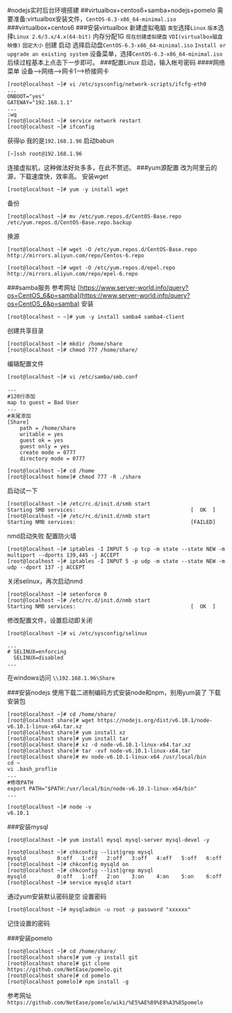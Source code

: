#nodejs实时后台环境搭建
##virtualbox+centos6+samba+nodejs+pomelo
需要准备:virtualbox安装文件，`CentOS-6.3-x86_64-minimal.iso`
###virtualbox+centos6
###安装virtualbox
新建虚拟电脑
`类型`选择`Linux`
`版本`选择`Linux 2.6/3.x/4.x(64-bit)`
内存分配1G
`现在创建虚拟硬盘`
`VDI(virtualbox磁盘映像)`
`固定大小`
创建
启动
选择启动盘`CentOS-6.3-x86_64-minimal.iso`
`Install or upgrade an existing system`
设备菜单，选择`CentOS-6.3-x86_64-minimal.iso`
后续过程基本上点击下一步即可。
###配置Linux
启动，输入帐号密码
####网络
菜单 设备-->网络-->网卡1-->桥接网卡
~~~
[root@localhost ~]# vi /etc/sysconfig/network-scripts/ifcfg-eth0
...
ONBOOT="yes"
GATEWAY="192.168.1.1"
...
:wq
[root@localhost ~]# service network restart
[root@localhost ~]# ifconfig
~~~
获得ip 我的是`192.168.1.96`
启动babun
~~~
[~]ssh root@192.168.1.96
~~~
连接虚拟机，这种做法好处多多，在此不赘述。
###yum源配置
改为阿里云的源，下载速度快，效率高。
安装wget
~~~
[root@localhost ~]# yum -y install wget
~~~
备份
~~~
[root@localhost ~]# mv /etc/yum.repos.d/CentOS-Base.repo /etc/yum.repos.d/CentOS-Base.repo.backup
~~~
换源
~~~
[root@localhost ~]# wget -O /etc/yum.repos.d/CentOS-Base.repo http://mirrors.aliyun.com/repo/Centos-6.repo
~~~
~~~
[root@localhost ~]# wget -O /etc/yum.repos.d/epel.repo http://mirrors.aliyun.com/repo/epel-6.repo
~~~

###samba服务
参考网址 
[https://www.server-world.info/query?os=CentOS_6&p=samba](https://www.server-world.info/query?os=CentOS_6&p=samba)
安装
~~~
[root@localhost ~ ~]# yum -y install samba4 samba4-client
~~~
创建共享目录
~~~
[root@localhost ~]# mkdir /home/share
[root@localhost ~]# chmod 777 /home/share/
~~~
编辑配置文件
~~~
[root@localhost ~]# vi /etc/samba/smb.conf
~~~
~~~
...
#120行添加
map to guest = Bad User
...
#末尾添加
[Share]
	path = /home/share
    writable = yes
    guest ok = yes
    guest only = yes
    create mode = 0777
    directory mode = 0777
~~~

~~~
[root@localhost ~]# cd /home
[root@localhost home]# chmod 777 -R ./share
~~~

启动试一下
~~~
[root@localhost ~]# /etc/rc.d/init.d/smb start
Starting SMB services:                                     [  OK  ]
[root@localhost ~]# /etc/rc.d/init.d/nmb start
Starting NMB services:                                     [FAILED]
~~~
nmd启动失败
配置防火墙
~~~
[root@localhost ~]# iptables -I INPUT 5 -p tcp -m state --state NEW -m multiport --dports 139,445 -j ACCEPT
[root@localhost ~]# iptables -I INPUT 5 -p udp -m state --state NEW -m udp --dport 137 -j ACCEPT
~~~
关闭selinux，再次启动nmd
~~~
[root@localhost ~]# setenforce 0
[root@localhost ~]# /etc/rc.d/init.d/nmb start
Starting NMB services:                                     [  OK  ]
~~~
修改配置文件，设置启动即关闭
~~~
[root@localhost ~]# vi /etc/sysconfig/selinux
~~~
~~~
...
# SELINUX=enforcing
  SELINUX=disabled
...
~~~
在windows访问
`\\192.168.1.96\Share`

###安装nodejs
使用下载二进制编码方式安装node和npm，别用yum装了
下载安装包
~~~
[root@localhost ~]# cd /home/share/
[root@localhost share]# wget https://nodejs.org/dist/v6.10.1/node-v6.10.1-linux-x64.tar.xz
[root@localhost share]# yum install xz
[root@localhost share]# yum install tar
[root@localhost share]# xz -d node-v6.10.1-linux-x64.tar.xz
[root@localhost share]# tar -xvf node-v6.10.1-linux-x64.tar
[root@localhost share]# mv node-v6.10.1-linux-x64 /usr/local/bin
cd ~
vi .bash_proflie
...
#修改PATH
export PATH="$PATH:/usr/local/bin/node-v6.10.1-linux-x64/bin"
...
~~~
~~~
[root@localhost ~]# node -v
v6.10.1
~~~
###安装mysql
~~~
[root@localhost ~]# yum install mysql mysql-server mysql-devel -y
~~~
~~~
[root@localhost ~]# chkconfig --list|grep mysql
mysqld          0:off   1:off   2:off   3:off   4:off   5:off   6:off
[root@localhost ~]# chkconfig mysqld on
[root@localhost ~]# chkconfig --list|grep mysql
mysqld          0:off   1:off   2:on    3:on    4:on    5:on    6:off
[root@localhost ~]# service mysqld start
~~~
通过yum安装默认密码是空
设置密码
~~~
[root@localhost ~]# mysqladmin -u root -p password "xxxxxx"
~~~
记住设置的密码

###安装pomelo
~~~
[root@localhost ~]# cd /home/share/
[root@localhost share]# yum -y install git
[root@localhost share]# git clone https://github.com/NetEase/pomelo.git
[root@localhost share]# cd pomelo
[root@localhost pomelo]# npm install -g
~~~
参考网址
`https://github.com/NetEase/pomelo/wiki/%E5%AE%89%E8%A3%85pomelo`

